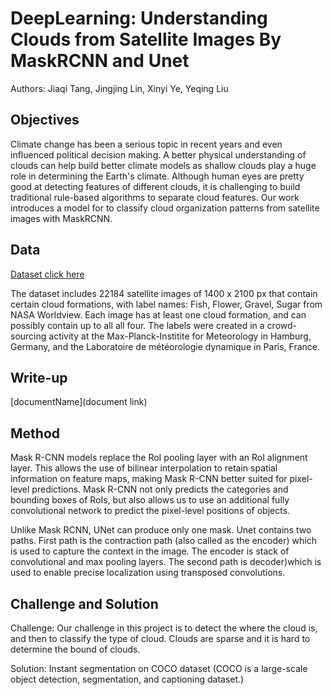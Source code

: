 # DeepLearning: Understanding Clouds from Satellite Images By MaskRCNN and Unet
Authors: Jiaqi Tang, Jingjing Lin, Xinyi Ye, Yeqing Liu

## Objectives

Climate change has been a serious topic in recent years and even influenced political decision making.
A better physical understanding of clouds can help build better climate models as shallow clouds play a huge role in determining the Earth's climate. Although human eyes are pretty good at detecting features of different clouds, it is  challenging to build traditional rule-based algorithms to separate cloud features. Our work introduces a model for to classify cloud organization patterns from satellite images with MaskRCNN.


## Data

[Dataset click here](https://www.kaggle.com/c/understanding_cloud_organization/data)

The dataset includes 22184 satellite images of 1400 x 2100 px that contain certain cloud formations, with label names: Fish, Flower, Gravel, Sugar from NASA Worldview. Each image has at least one cloud formation, and can possibly contain up to all all four. The labels were created in a crowd-sourcing activity at the Max-Planck-Institite for Meteorology in Hamburg, Germany, and the Laboratoire de météorologie dynamique in Paris, France.

## Write-up

[documentName](document link)

## Method
Mask R-CNN models replace the RoI pooling layer with an RoI alignment layer. This allows the use of bilinear interpolation to retain spatial information on feature maps, making Mask R-CNN better suited for pixel-level predictions.
Mask R-CNN not only predicts the categories and bounding boxes of RoIs, but also allows us to use an additional fully convolutional network to predict the pixel-level positions of objects.

Unlike Mask RCNN,  UNet can produce only one mask. Unet contains two paths. First path is the contraction path (also called as the encoder) which is used to capture the context in the image. The encoder is stack of convolutional and max pooling layers. The second path is decoder)which is used to enable precise localization using transposed convolutions.


## Challenge and Solution
Challenge:
Our challenge in this project is to detect the where the cloud is, and then to classify the type of cloud.
Clouds are sparse and it is hard to determine the bound of clouds.

Solution:
Instant segmentation on COCO dataset (COCO is a large-scale object detection, segmentation, and captioning dataset.)


